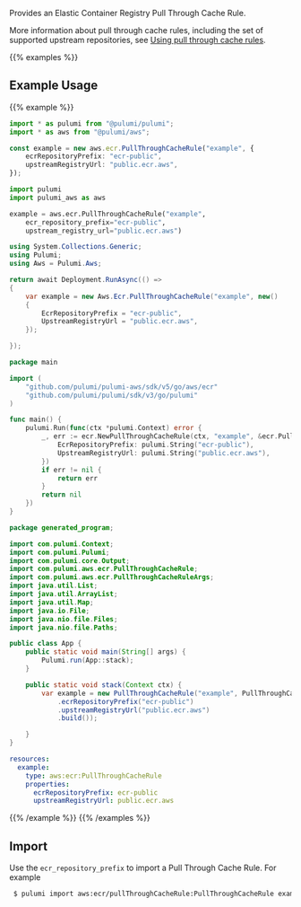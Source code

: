 Provides an Elastic Container Registry Pull Through Cache Rule.

More information about pull through cache rules, including the set of supported
upstream repositories, see [Using pull through cache rules](https://docs.aws.amazon.com/AmazonECR/latest/userguide/pull-through-cache.html).

{{% examples %}}
## Example Usage
{{% example %}}

```typescript
import * as pulumi from "@pulumi/pulumi";
import * as aws from "@pulumi/aws";

const example = new aws.ecr.PullThroughCacheRule("example", {
    ecrRepositoryPrefix: "ecr-public",
    upstreamRegistryUrl: "public.ecr.aws",
});
```
```python
import pulumi
import pulumi_aws as aws

example = aws.ecr.PullThroughCacheRule("example",
    ecr_repository_prefix="ecr-public",
    upstream_registry_url="public.ecr.aws")
```
```csharp
using System.Collections.Generic;
using Pulumi;
using Aws = Pulumi.Aws;

return await Deployment.RunAsync(() => 
{
    var example = new Aws.Ecr.PullThroughCacheRule("example", new()
    {
        EcrRepositoryPrefix = "ecr-public",
        UpstreamRegistryUrl = "public.ecr.aws",
    });

});
```
```go
package main

import (
	"github.com/pulumi/pulumi-aws/sdk/v5/go/aws/ecr"
	"github.com/pulumi/pulumi/sdk/v3/go/pulumi"
)

func main() {
	pulumi.Run(func(ctx *pulumi.Context) error {
		_, err := ecr.NewPullThroughCacheRule(ctx, "example", &ecr.PullThroughCacheRuleArgs{
			EcrRepositoryPrefix: pulumi.String("ecr-public"),
			UpstreamRegistryUrl: pulumi.String("public.ecr.aws"),
		})
		if err != nil {
			return err
		}
		return nil
	})
}
```
```java
package generated_program;

import com.pulumi.Context;
import com.pulumi.Pulumi;
import com.pulumi.core.Output;
import com.pulumi.aws.ecr.PullThroughCacheRule;
import com.pulumi.aws.ecr.PullThroughCacheRuleArgs;
import java.util.List;
import java.util.ArrayList;
import java.util.Map;
import java.io.File;
import java.nio.file.Files;
import java.nio.file.Paths;

public class App {
    public static void main(String[] args) {
        Pulumi.run(App::stack);
    }

    public static void stack(Context ctx) {
        var example = new PullThroughCacheRule("example", PullThroughCacheRuleArgs.builder()        
            .ecrRepositoryPrefix("ecr-public")
            .upstreamRegistryUrl("public.ecr.aws")
            .build());

    }
}
```
```yaml
resources:
  example:
    type: aws:ecr:PullThroughCacheRule
    properties:
      ecrRepositoryPrefix: ecr-public
      upstreamRegistryUrl: public.ecr.aws
```
{{% /example %}}
{{% /examples %}}

## Import

Use the `ecr_repository_prefix` to import a Pull Through Cache Rule. For example

```sh
 $ pulumi import aws:ecr/pullThroughCacheRule:PullThroughCacheRule example ecr-public
```

 